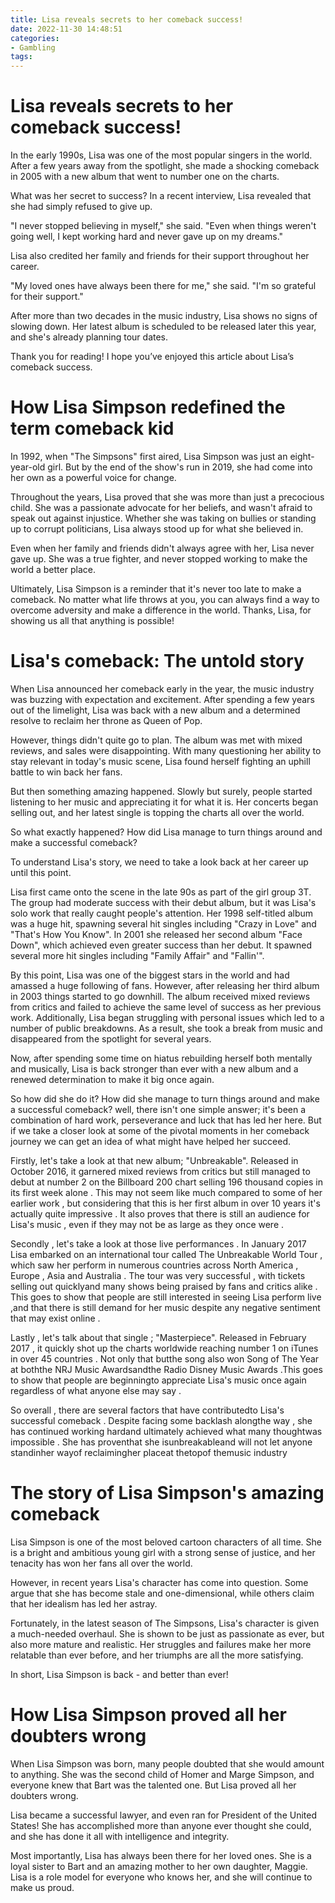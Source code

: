 ```yaml
---
title: Lisa reveals secrets to her comeback success!
date: 2022-11-30 14:48:51
categories:
- Gambling
tags:
---
```



#  Lisa reveals secrets to her comeback success!

In the early 1990s, Lisa was one of the most popular singers in the world. After a few years away from the spotlight, she made a shocking comeback in 2005 with a new album that went to number one on the charts.

What was her secret to success? In a recent interview, Lisa revealed that she had simply refused to give up.

"I never stopped believing in myself," she said. "Even when things weren't going well, I kept working hard and never gave up on my dreams."

Lisa also credited her family and friends for their support throughout her career.

"My loved ones have always been there for me," she said. "I'm so grateful for their support."

After more than two decades in the music industry, Lisa shows no signs of slowing down. Her latest album is scheduled to be released later this year, and she's already planning tour dates.

Thank you for reading! I hope you’ve enjoyed this article about Lisa’s comeback success.

#  How Lisa Simpson redefined the term comeback kid

In 1992, when "The Simpsons" first aired, Lisa Simpson was just an eight-year-old girl. But by the end of the show's run in 2019, she had come into her own as a powerful voice for change.

Throughout the years, Lisa proved that she was more than just a precocious child. She was a passionate advocate for her beliefs, and wasn't afraid to speak out against injustice. Whether she was taking on bullies or standing up to corrupt politicians, Lisa always stood up for what she believed in.

Even when her family and friends didn't always agree with her, Lisa never gave up. She was a true fighter, and never stopped working to make the world a better place.

Ultimately, Lisa Simpson is a reminder that it's never too late to make a comeback. No matter what life throws at you, you can always find a way to overcome adversity and make a difference in the world. Thanks, Lisa, for showing us all that anything is possible!

#  Lisa's comeback: The untold story

When Lisa announced her comeback early in the year, the music industry was buzzing with expectation and excitement. 
After spending a few years out of the limelight, Lisa was back with a new album and a determined resolve to reclaim her throne as Queen of Pop.

However, things didn't quite go to plan. The album was met with mixed reviews, and sales were disappointing. With many questioning her ability to stay relevant in today's music scene, Lisa found herself fighting an uphill battle to win back her fans.

But then something amazing happened. Slowly but surely, people started listening to her music and appreciating it for what it is. Her concerts began selling out, and her latest single is topping the charts all over the world.

So what exactly happened? How did Lisa manage to turn things around and make a successful comeback?

To understand Lisa's story, we need to take a look back at her career up until this point. 

Lisa first came onto the scene in the late 90s as part of the girl group 3T. The group had moderate success with their debut album, but it was Lisa's solo work that really caught people's attention. 
Her 1998 self-titled album was a huge hit, spawning several hit singles including "Crazy in Love" and "That's How You Know". 
In 2001 she released her second album "Face Down", which achieved even greater success than her debut. It spawned several more hit singles including "Family Affair" and "Fallin'". 

By this point, Lisa was one of the biggest stars in the world and had amassed a huge following of fans. However, after releasing her third album in 2003 things started to go downhill. 
The album received mixed reviews from critics and failed to achieve the same level of success as her previous work. Additionally, Lisa began struggling with personal issues which led to a number of public breakdowns. 
As a result, she took a break from music and disappeared from the spotlight for several years. 

Now, after spending some time on hiatus rebuilding herself both mentally and musically, Lisa is back stronger than ever with a new album and a renewed determination to make it big once again. 

So how did she do it? How did she manage to turn things around and make a successful comeback? 
 well, there isn't one simple answer; it's been a combination of hard work, perseverance and luck that has led her here.  But if we take a closer look at some of the pivotal moments in her comeback journey we can get an idea of what might have helped her succeed. 

Firstly, let's take a look at that new album; "Unbreakable". Released in October 2016, it garnered mixed reviews from critics but still managed to debut at number 2 on the Billboard 200 chart selling 196 thousand copies in its first week alone . This may not seem like much compared to some of her earlier work , but considering that this is her first album in over 10 years it's actually quite impressive . It also proves that there is still an audience for Lisa's music , even if they may not be as large as they once were . 

Secondly , let's take a look at those live performances . In January 2017 Lisa embarked on an international tour called The Unbreakable World Tour , which saw her perform in numerous countries across North America , Europe , Asia and Australia . The tour was very successful , with tickets selling out quicklyand many shows being praised by fans and critics alike . This goes to show that people are still interested in seeing Lisa perform live ,and that there is still demand for her music despite any negative sentiment that may exist online . 

Lastly , let's talk about that single ; "Masterpiece". Released in February 2017 , it quickly shot up the charts worldwide reaching number 1 on iTunes in over 45 countries . Not only that butthe song also won Song of The Year at boththe NRJ Music Awardsandthe Radio Disney Music Awards .This goes to show that people are beginningto appreciate Lisa's music once again regardless of what anyone else may say . 

So overall , there are several factors that have contributedto Lisa's successful comeback . Despite facing some backlash alongthe way , she has continued working hardand ultimately achieved what many thoughtwas impossible . She has proventhat she isunbreakableand will not let anyone standinher wayof reclaimingher placeat thetopof themusic industry

#  The story of Lisa Simpson's amazing comeback


 Lisa Simpson is one of the most beloved cartoon characters of all time. She is a bright and ambitious young girl with a strong sense of justice, and her tenacity has won her fans all over the world.

However, in recent years Lisa's character has come into question. Some argue that she has become stale and one-dimensional, while others claim that her idealism has led her astray.

Fortunately, in the latest season of The Simpsons, Lisa's character is given a much-needed overhaul. She is shown to be just as passionate as ever, but also more mature and realistic. Her struggles and failures make her more relatable than ever before, and her triumphs are all the more satisfying.

In short, Lisa Simpson is back - and better than ever!

#  How Lisa Simpson proved all her doubters wrong

When Lisa Simpson was born, many people doubted that she would amount to anything. She was the second child of Homer and Marge Simpson, and everyone knew that Bart was the talented one. But Lisa proved all her doubters wrong.

Lisa became a successful lawyer, and even ran for President of the United States! She has accomplished more than anyone ever thought she could, and she has done it all with intelligence and integrity.

Most importantly, Lisa has always been there for her loved ones. She is a loyal sister to Bart and an amazing mother to her own daughter, Maggie. Lisa is a role model for everyone who knows her, and she will continue to make us proud.